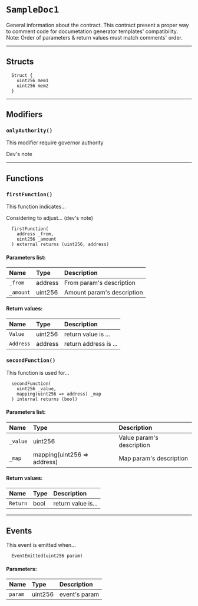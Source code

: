 [Doc]: Doc.md#Doc
[Doc-policy-address]: Doc.md#Doc-policy-address
[Doc-value-uint256]: Doc.md#Doc-value-uint256
[SampleDoc1]: #SampleDoc1
[SampleDoc1-onlyAuthority--]: #SampleDoc1-onlyAuthority--
[SampleDoc1-authority-address]: #SampleDoc1-authority-address
[SampleDoc1-map-mapping-uint256----address-]: #SampleDoc1-map-mapping-uint256----address-
[SampleDoc1-firstFunction-address-uint256-]: #SampleDoc1-firstFunction-address-uint256-
[SampleDoc1-secondFunction-uint256-mapping-uint256----address--]: #SampleDoc1-secondFunction-uint256-mapping-uint256----address--
[SampleDoc1-EventEmitted-uint256-]: #SampleDoc1-EventEmitted-uint256-
[SampleDoc1-Struct]: #SampleDoc1-Struct
[SampleDoc2]: SampleDoc2.md#SampleDoc2
[SampleDoc2-onlyAuthority--]: SampleDoc2.md#SampleDoc2-onlyAuthority--
[SampleDoc2-authority-address]: SampleDoc2.md#SampleDoc2-authority-address
[SampleDoc2-map-mapping-uint256----address-]: SampleDoc2.md#SampleDoc2-map-mapping-uint256----address-
[SampleDoc2-firstFunction-address-uint256-]: SampleDoc2.md#SampleDoc2-firstFunction-address-uint256-
[SampleDoc2-secondFunction-uint256-mapping-uint256----address--]: SampleDoc2.md#SampleDoc2-secondFunction-uint256-mapping-uint256----address--
[SampleDoc2-EventEmitted-uint256-]: SampleDoc2.md#SampleDoc2-EventEmitted-uint256-
[SampleDoc2-Struct]: SampleDoc2.md#SampleDoc2-Struct
# `SampleDoc1`

General information about the contract. This contract present a proper way to comment code for documetation generator templates' compatibility. Note: Order of parameters & return values must match comments' order.



---
## Structs

```solidity
  Struct {
    uint256 mem1
    uint256 mem2
  }
```

---


## Modifiers

### `onlyAuthority()`

This modifier require governor authority


Dev's note


---

## Functions


### `firstFunction()`
  This function indicates...

  Considering to adjust... (dev's note)

  
```solidity
  firstFunction(
    address _from,
    uint256 _amount
  ) external returns (uint256, address)
```

#### Parameters list:

| Name | Type | Description                                                          |
| :--- | :--- | :------------------------------------------------------------------- |
|`_from` | address | From param's description
|`_amount` | uint256 | Amount param's description




#### Return values:
| Name                           | Type          | Description                                                                  |
| :----------------------------- | :------------ | :--------------------------------------------------------------------------- |
|`Value`| uint256 | return value is ...
|`Address`| address | return address is ...


### `secondFunction()`
  This function is used for...

  
  
```solidity
  secondFunction(
    uint256 _value,
    mapping(uint256 => address) _map
  ) internal returns (bool)
```

#### Parameters list:

| Name | Type | Description                                                          |
| :--- | :--- | :------------------------------------------------------------------- |
|`_value` | uint256 | Value param's description
|`_map` | mapping(uint256 => address) | Map param's description




#### Return values:
| Name                           | Type          | Description                                                                  |
| :----------------------------- | :------------ | :--------------------------------------------------------------------------- |
|`Return`| bool | return value is...


---

## Events


This event is emitted when...



```solidity
  EventEmitted(uint256 param)
```
#### Parameters:
| Name                           | Type          | Description                                    |
| :----------------------------- | :------------ | :--------------------------------------------- |
|`param`| uint256 | event's param


